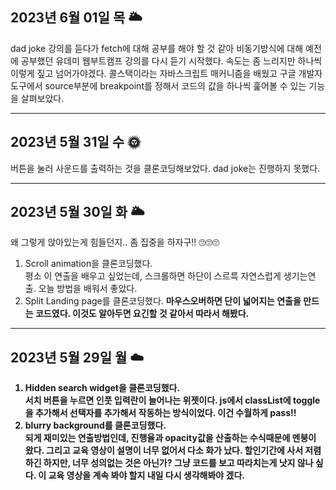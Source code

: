 <h2>2023년 6월 01일 목 🌥️</h2>
dad joke 강의를 듣다가 fetch에 대해 공부를 해야 할 것 같아 비동기방식에 대해 예전에 공부했던 유데미 웹부트캠프 강의를 다시 듣기 시작했다. 속도는 좀 느리지만 하나씩 이렇게 짚고 넘어가야겠다. 콜스택이라는 자바스크립트 매커니즘을 배웠고 구글 개발자도구에서 source부분에 breakpoint를 정해서 코드의 값을 하나씩 훑어볼 수 있는 기능을 살펴보았다.

<hr>
<h2>2023년 5월 31일 수 🌞</h2>
버튼을 눌러 사운드를 출력하는 것을 클론코딩해보았다. 
dad joke는 진행하지 못했다.

<hr>
<h2>2023년 5월 30일 화 🌥️</h2>
왜 그렇게 앉아있는게 힘들던지.. 좀 집중을 하자구!! 🙄🙄🙄

1. Scroll animation을 클론코딩했다. <br>
   평소 이 연출을 배우고 싶었는데, 스크롤하면 하단이 스르륵 자연스럽게 생기는연출. 오늘 방법을 배워서 좋았다.
2. Split Landing page를 클론코딩했다. <b>
   마우스오버하면 단이 넓어지는 연출을 만드는 코드였다.
   이것도 알아두면 요긴할 것 같아서 따라서 해봤다.

<hr>

<h2>2023년 5월 29일 월 ☁️</h2>

1. Hidden search widget을 클론코딩했다.<br>
   서치 버튼을 누르면 인풋 입력란이 늘어나는 위젯이다.
   js에서 classList에 toggle을 추가해서 선택자를 추가해서 작동하는 방식이었다. 이건 수월하게 pass!!
2. blurry background를 클론코딩했다. <br>
   되게 재미있는 연출방법인데, 진행율과 opacity값을 산출하는 수식때문에 멘붕이 왔다. 그리고 교육 영상이 설명이 너무 없어서 다소 화가 났다.
   할인기간에 사서 저렴하긴 하지만, 너무 성의없는 것은 아닌가? 그냥 코드를 보고 따라치는게 낫지 않나 싶다.
   이 교육 영상을 계속 봐야 할지 내일 다시 생각해봐야 겠다.
